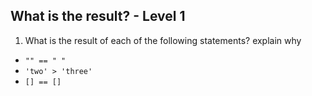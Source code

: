 ## What is the result? - Level 1

1. What is the result of each of the following statements? explain why

  * `"" == " "`
  * `'two' > 'three'`
  * `[] == []`
